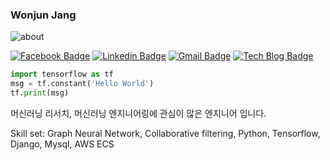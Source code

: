 ### Wonjun Jang

<!--
**strutive07/strutive07** is a ✨ _special_ ✨ repository because its `README.md` (this file) appears on your GitHub profile.

Here are some ideas to get you started:

- 🔭 I’m currently working on ...
- 🌱 I’m currently learning ...
- 👯 I’m looking to collaborate on ...
- 🤔 I’m looking for help with ...
- 💬 Ask me about ...
- 📫 How to reach me: ...
- 😄 Pronouns: ...
- ⚡ Fun fact: ...
-->


![about](https://strutive07.github.io/assets/images/about.JPG)

[![Facebook Badge](https://img.shields.io/badge/-Facebook-1877f2?style=flat-square&logo=facebook&logoColor=white&link=https://www.facebook.com/strutive07/)](https://www.facebook.com/strutive07/)
[![Linkedin Badge](https://img.shields.io/badge/-LinkedIn-blue?style=flat-square&logo=Linkedin&logoColor=white&link=https://www.linkedin.com/in/wonjun-jang-48b600169/)](https://www.linkedin.com/in/wonjun-jang-48b600169/)
[![Gmail Badge](https://img.shields.io/badge/-Gmail-d14836?style=flat-square&logo=Gmail&logoColor=white&link=mailto:strutive07@gmail.com)](mailto:strutive07@gmail.com)
[![Tech Blog Badge](http://img.shields.io/badge/-Tech%20blog-black?style=flat-square&logo=github&link=https://wonjun.oopy.io/)](https://wonjun.oopy.io/) 

```python
import tensorflow as tf
msg = tf.constant('Hello World')
tf.print(msg)
```

머신러닝 리서치, 머신러닝 엔지니어링에 관심이 많은 엔지니어 입니다.

Skill set: Graph Neural Network, Collaborative filtering, Python, Tensorflow, Django, Mysql, AWS ECS
